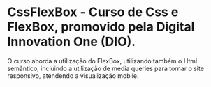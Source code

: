 # CssFlexBox - Curso de Css e FlexBox, promovido pela Digital Innovation One (DIO).

O curso aborda a utilização do FlexBox, utilizando também o Html semântico, incluindo a utilização de media queries para tornar o site responsivo, atendendo a visualização mobile.


